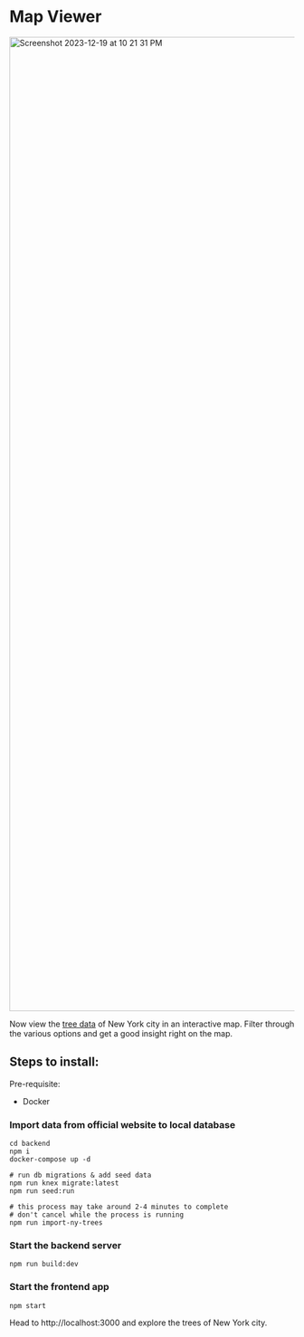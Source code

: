 # Map Viewer

<img width="1722" alt="Screenshot 2023-12-19 at 10 21 31 PM" src="https://github.com/iamcrazycoder/map-viewer/assets/64554492/dd2d48fc-800d-4f0d-a152-21a470767ce9">


Now view the [tree data]([url](https://data.cityofnewyork.us/Environment/2015-Street-Tree-Census-Tree-Data/pi5s-9p35)https://data.cityofnewyork.us/Environment/2015-Street-Tree-Census-Tree-Data/pi5s-9p35) of New York city in an interactive map. Filter through the various options and get a good insight right on the map. 

## Steps to install:

Pre-requisite:
- Docker

### Import data from official website to local database

```shell
cd backend
npm i 
docker-compose up -d

# run db migrations & add seed data
npm run knex migrate:latest
npm run seed:run

# this process may take around 2-4 minutes to complete
# don't cancel while the process is running 
npm run import-ny-trees
```

### Start the backend server

```
npm run build:dev
```

### Start the frontend app
```
npm start
```

Head to http://localhost:3000 and explore the trees of New York city.
